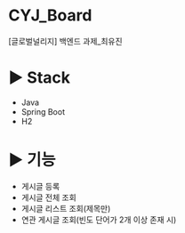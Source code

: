 # CYJ_Board
[글로벌널리지] 백엔드 과제_최유진

# ▶️ Stack
- Java
- Spring Boot
- H2

# ▶️ 기능
- 게시글 등록
- 게시글 전체 조회
- 게시글 리스트 조회(제목만)
- 연관 게시글 조회(빈도 단어가 2개 이상 존재 시)
